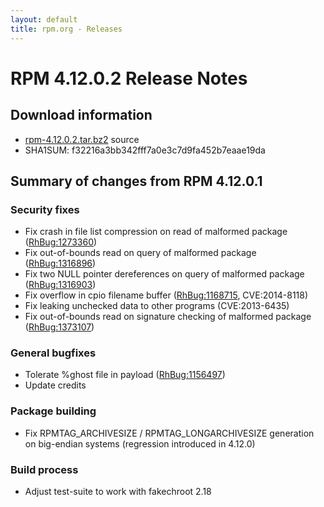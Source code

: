 ```yaml
---
layout: default
title: rpm.org - Releases
---
```


# RPM 4.12.0.2 Release Notes



## Download information

 * [rpm-4.12.0.2.tar.bz2](http://ftp.rpm.org/releases/rpm-4.12.x/rpm-4.12.0.2.tar.bz2) source
 * SHA1SUM: f32216a3bb342fff7a0e3c7d9fa452b7eaae19da

## Summary of changes from RPM 4.12.0.1

### Security fixes ###

 * Fix crash in file list compression on read of malformed package ([RhBug:1273360](http://bugzilla.redhat.com/show_bug.cgi?id=1273360))
 * Fix out-of-bounds read on query of malformed package ([RhBug:1316896](http://bugzilla.redhat.com/show_bug.cgi?id=1316896))
 * Fix two NULL pointer dereferences on query of malformed package ([RhBug:1316903](http://bugzilla.redhat.com/show_bug.cgi?id=1316903))
 * Fix overflow in cpio filename buffer ([RhBug:1168715](http://bugzilla.redhat.com/show_bug.cgi?id=1168715), CVE:2014-8118)
 * Fix leaking unchecked data to other programs (CVE:2013-6435)
 * Fix out-of-bounds read on signature checking of malformed package ([RhBug:1373107](http://bugzilla.redhat.com/show_bug.cgi?id=1373107))

### General bugfixes ###

 * Tolerate %ghost file in payload ([RhBug:1156497](http://bugzilla.redhat.com/show_bug.cgi?id=1156497))
 * Update credits

### Package building ###

 * Fix RPMTAG_ARCHIVESIZE / RPMTAG_LONGARCHIVESIZE generation on big-endian systems (regression introduced in 4.12.0)

### Build process ###

 * Adjust test-suite to work with fakechroot 2.18

